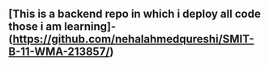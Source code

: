 ## [This is a backend repo in which i deploy all code those i am learning]-(https://github.com/nehalahmedqureshi/SMIT-B-11-WMA-213857/)
